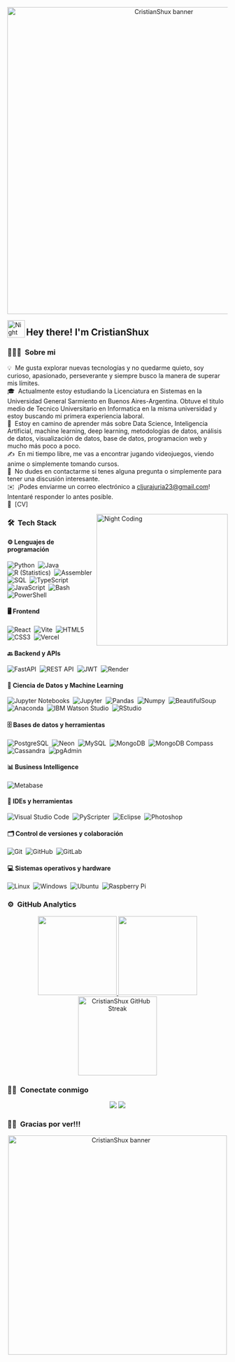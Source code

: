<p align="center">
  <img src="https://i.pinimg.com/originals/9d/1f/82/9d1f82cc324e498dd5127a6ed0296dac.gif" alt="CristianShux banner" width="700"/>
</p>


<img alt="Night Coding" src="./assets/Hand%20Wave.gif" width='40' align="left"/><h2>Hey there! I'm CristianShux</h2>

<!-- ## 👋 &nbsp;Hey there! I'm Aditya -->

### 👨🏻‍💻 &nbsp;Sobre mi

💡 &nbsp;Me gusta explorar nuevas tecnologías y no quedarme quieto, soy curioso, apasionado, perseverante y siempre busco la manera de superar mis límites.\
🎓 &nbsp;Actualmente estoy estudiando la Licenciatura en Sistemas en la Universidad General Sarmiento en Buenos Aires-Argentina. Obtuve el titulo medio de Tecnico Universitario en Informatica en la misma universidad y estoy buscando mi primera experiencia laboral.\
🌱 &nbsp;Estoy en camino de aprender más sobre Data Science, Inteligencia Artificial, machine learning, deep learning, metodologías de datos, análisis de datos, visualización de datos, base de datos, programacion web y mucho más poco a poco.\
✍️ &nbsp;En mi tiempo libre, me vas a encontrar jugando videojuegos, viendo anime o simplemente tomando cursos.\
💬 &nbsp;No dudes en contactarme si tenes alguna pregunta o simplemente para tener una discusión interesante.\
✉️ &nbsp;¡Podes enviarme un correo electrónico a cljurajuria23@gmail.com! Intentaré responder lo antes posible.\
📄 &nbsp;[CV]

<img alt="Night Coding" src="https://static.wixstatic.com/media/9c808c_32d2e8877a334b3593c7120840168131~mv2.gif" align="right" width="300"/>

### 🛠 &nbsp;Tech Stack

#### ⚙️ Lenguajes de programación
![Python](https://img.shields.io/badge/-Python-05122A?style=flat&logo=python)&nbsp;
![Java](https://img.shields.io/badge/-Java-05122A?style=flat&logo=openjdk&logoColor=FFA518)&nbsp;
![R (Statistics)](https://img.shields.io/badge/-R-05122A?style=flat&logo=R&logoColor=276DC3)&nbsp;
![Assembler](https://img.shields.io/badge/-Assembler-05122A?style=flat&logo=assembler&logoColor=6E4C13)&nbsp;
![SQL](https://img.shields.io/badge/-SQL-05122A?style=flat&logo=sqlite)&nbsp;
![TypeScript](https://img.shields.io/badge/-TypeScript-05122A?style=flat&logo=typescript)&nbsp;
![JavaScript](https://img.shields.io/badge/-JavaScript-05122A?style=flat&logo=javascript)&nbsp;
![Bash](https://img.shields.io/badge/-Bash-05122A?style=flat&logo=gnu-bash&logoColor=4EAA25)&nbsp;
![PowerShell](https://img.shields.io/badge/-PowerShell-05122A?style=flat&logo=powershell&logoColor=5391FE)

#### 🖥️ Frontend
![React](https://img.shields.io/badge/-React-05122A?style=flat&logo=react)&nbsp;
![Vite](https://img.shields.io/badge/-Vite-05122A?style=flat&logo=vite&logoColor=646CFF)&nbsp;
![HTML5](https://img.shields.io/badge/-HTML5-05122A?style=flat&logo=html5)&nbsp;
![CSS3](https://img.shields.io/badge/-CSS3-05122A?style=flat&logo=css3)&nbsp;
![Vercel](https://img.shields.io/badge/-Vercel-05122A?style=flat&logo=vercel)

#### 🔙 Backend y APIs
![FastAPI](https://img.shields.io/badge/-FastAPI-05122A?style=flat&logo=fastapi)&nbsp;
![REST API](https://img.shields.io/badge/-REST%20API-05122A?style=flat&logo=api)&nbsp;
![JWT](https://img.shields.io/badge/-JWT-05122A?style=flat&logo=json-web-tokens)&nbsp;
![Render](https://img.shields.io/badge/-Render-05122A?style=flat&logo=render&logoColor=0099FF)

#### 🧠 Ciencia de Datos y Machine Learning
![Jupyter Notebooks](https://img.shields.io/badge/-Jupyter%20Notebooks-05122A?style=flat&logo=jupyter)&nbsp;
![Jupyter](https://img.shields.io/badge/-Jupyter-05122A?style=flat&logo=jupyter)&nbsp;
![Pandas](https://img.shields.io/badge/-Pandas-05122A?style=flat&logo=pandas&logoColor=150458)&nbsp;
![Numpy](https://img.shields.io/badge/-Numpy-05122A?style=flat&logo=numpy&logoColor=013243)&nbsp;
![BeautifulSoup](https://img.shields.io/badge/-BeautifulSoup-05122A?style=flat&logo=python&logoColor=FFD43B)&nbsp;
![Anaconda](https://img.shields.io/badge/-Anaconda-05122A?style=flat&logo=anaconda&logoColor=44A833)&nbsp;
![IBM Watson Studio](https://img.shields.io/badge/-IBM%20Watson%20Studio-05122A?style=flat&logo=ibm-watson&logoColor=00B5FF)&nbsp;
![RStudio](https://img.shields.io/badge/-RStudio-05122A?style=flat&logo=rstudio)

#### 🗄️ Bases de datos y herramientas
![PostgreSQL](https://img.shields.io/badge/-PostgreSQL-05122A?style=flat&logo=postgresql)&nbsp;
![Neon](https://img.shields.io/badge/-Neon-05122A?style=flat&logo=neon&logoColor=00EAD0)&nbsp;
![MySQL](https://img.shields.io/badge/-MySQL-05122A?style=flat&logo=mysql&logoColor=4479A1)&nbsp;
![MongoDB](https://img.shields.io/badge/-MongoDB-05122A?style=flat&logo=mongodb&logoColor=47A248)&nbsp;
![MongoDB Compass](https://img.shields.io/badge/-MongoDB%20Compass-05122A?style=flat&logo=mongodb&logoColor=47A248)&nbsp;
![Cassandra](https://img.shields.io/badge/-Cassandra-05122A?style=flat&logo=apache-cassandra&logoColor=1287B1)&nbsp;
![pgAdmin](https://img.shields.io/badge/-pgAdmin-05122A?style=flat&logo=postgresql&logoColor=336791)

#### 📊 Business Intelligence
![Metabase](https://img.shields.io/badge/-Metabase-05122A?style=flat&logo=metabase&logoColor=509EE3)

#### 🧰 IDEs y herramientas
![Visual Studio Code](https://img.shields.io/badge/-Visual%20Studio%20Code-05122A?style=flat&logo=visual-studio-code&logoColor=007ACC)&nbsp;
![PyScripter](https://img.shields.io/badge/-PyScripter-05122A?style=flat&logo=python)&nbsp;
![Eclipse](https://img.shields.io/badge/-Eclipse-05122A?style=flat&logo=eclipse-ide&logoColor=2C2255)&nbsp;
![Photoshop](https://img.shields.io/badge/-Photoshop-05122A?style=flat&logo=adobe-photoshop)

#### 🗂️ Control de versiones y colaboración
![Git](https://img.shields.io/badge/-Git-05122A?style=flat&logo=git)&nbsp;
![GitHub](https://img.shields.io/badge/-GitHub-05122A?style=flat&logo=github)&nbsp;
![GitLab](https://img.shields.io/badge/-GitLab-05122A?style=flat&logo=gitlab)

#### 💻 Sistemas operativos y hardware
![Linux](https://img.shields.io/badge/-Linux-05122A?style=flat&logo=linux&logoColor=FCC624)&nbsp;
![Windows](https://img.shields.io/badge/-Windows-05122A?style=flat&logo=windows&logoColor=0078D4)&nbsp;
![Ubuntu](https://img.shields.io/badge/-Ubuntu-05122A?style=flat&logo=ubuntu&logoColor=E95420)&nbsp;
![Raspberry Pi](https://img.shields.io/badge/-Raspberry%20Pi-05122A?style=flat&logo=raspberry-pi&logoColor=C8102E)


### ⚙️ &nbsp;GitHub Analytics

<p align="center">
  <a href="https://github.com/CristianShux">
    <img height="180em" src="https://github-readme-stats-eight-theta.vercel.app/api?username=CristianShux&show_icons=true&theme=algolia&include_all_commits=true&count_private=true"/>
  </a>
  <a href="https://github.com/CristianShux">
    <img height="180em" src="https://github-readme-stats-eight-theta.vercel.app/api/top-langs/?username=CristianShux&layout=compact&langs_count=8&theme=algolia&hide=jupyter%20notebook"/>
  </a>
  <a href="https://github.com/CristianShux">
    <img height="180em" src="https://github-readme-streak-stats.herokuapp.com/?user=CristianShux&theme=algolia" alt="CristianShux GitHub Streak"/>
  </a>
</p>


### 🤝🏻 &nbsp;Conectate conmigo

<p align="center">
<a href="https://www.linkedin.com/in/cristian-leonel-jurajuria-58ba16256/"><img src="https://img.shields.io/badge/-Cristian%20Leonel%20Jurajuria-0077B5?style=flat&logo=Linkedin&logoColor=white"/></a>
<a href="mailto:cljurajuria23@gmail.com"><img src="https://img.shields.io/badge/-cljurajuria23@gmail.com-D14836?style=flat&logo=Gmail&logoColor=white"/></a>
</p>

### 👋🏻 &nbsp;Gracias por ver!!!

<p align="center">
  <img src="https://giffiles.alphacoders.com/195/195303.gif" alt="CristianShux banner" width="500"/>
</p>





